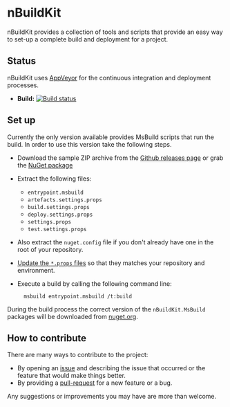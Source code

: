 # nBuildKit

nBuildKit provides a collection of tools and scripts that provide an easy way to set-up a complete build and deployment
for a project.


## Status

nBuildKit uses [AppVeyor](http://www.appveyor.com) for the continuous integration and deployment processes.

* __Build:__ [![Build status](https://ci.appveyor.com/api/projects/status/6ue5o5odc8y4480y?svg=true)](https://ci.appveyor.com/project/pvandervelde/nbuildkit-msbuild)


## Set up

Currently the only version available provides MsBuild scripts that run the build. In order to use this version take
the following steps.

* Download the sample ZIP archive from the [Github releases page](https://github.com/nbuildkit/nBuildKit.MsBuild/releases)
  or grab the [NuGet package](https://www.nuget.org/packages/nBuildKit.MsBuild.Samples/)
* Extract the following files:
  * `entrypoint.msbuild`
  * `artefacts.settings.props`
  * `build.settings.props`
  * `deploy.settings.props`
  * `settings.props`
  * `test.settings.props`
* Also extract the `nuget.config` file if you don't already have one in the root of your repository.
* [Update the `*.props` files]() so that they matches your repository and environment.
* Execute a build by calling the following command line:

        msbuild entrypoint.msbuild /t:build

During the build process the correct version of the `nBuildKit.MsBuild` packages will be downloaded from [nuget.org](https://www.nuget.org).


## How to contribute
There are many ways to contribute to the project:

* By opening an [issue](https://github.com/nbuildkit/nBuildKit.MsBuild/issues/new) and describing the issue
  that occurred or the feature that would make things better.
* By providing a [pull-request](https://github.com/nbuildkit/nBuildKit.MsBuild/pulls) for a new feature or
  a bug.

Any suggestions or improvements you may have are more than welcome.
